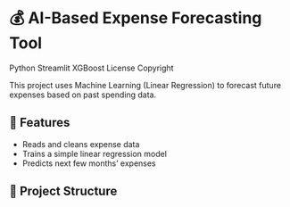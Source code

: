 # 💰 AI-Based Expense Forecasting Tool
Python Streamlit XGBoost License Copyright

This project uses Machine Learning (Linear Regression) to forecast future expenses based on past spending data.

## 🧠 Features
- Reads and cleans expense data
- Trains a simple linear regression model
- Predicts next few months’ expenses

## 📁 Project Structure

